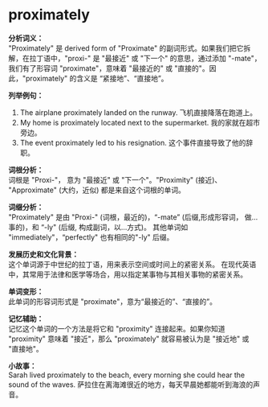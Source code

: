 # proximately

**分析词义：**  
"Proximately" 是 derived form of "Proximate" 的副词形式。如果我们把它拆解，在拉丁语中，"proxi-" 是 "最接近" 或 "下一个" 的意思，通过添加 "-mate"，我们有了形容词 "proximate"，意味着 "最接近的" 或 "直接的"。因此，"proximately" 的含义是 “紧接地”、“直接地”。

  

**列举例句：**

  

1.  The airplane proximately landed on the runway. 飞机直接降落在跑道上。
2.  My home is proximately located next to the supermarket. 我的家就在超市旁边。
3.  The event proximately led to his resignation. 这个事件直接导致了他的辞职。

  

**词根分析：**  
词根是 "Proxi-"， 意为 "最接近" 或 "下一个"。"Proximity" (接近)、 "Approximate" (大约，近似) 都是来自这个词根的单词。

  

**词缀分析：**  
"Proximately" 是由 "Proxi-" (词根，最近的)，“-mate” (后缀,形成形容词， 做...事的)，和 “-ly" (后缀, 构成副词，以...方式)。 其他单词如 "immediately"，“perfectly" 也有相同的"-ly" 后缀。

  

**发展历史和文化背景：**  
这个单词源于中世纪的拉丁语，用来表示空间或时间上的紧密关系。 在现代英语中，其常用于法律和医学等场合，用以指定某事物与其相关事物的紧密关系。

  

**单词变形：**  
此单词的形容词形式是 "proximate"，意为“最接近的”、“直接的”。

  

**记忆辅助：**  
记忆这个单词的一个方法是将它和 "proximity" 连接起来。如果你知道 "proximity" 意味着 "接近"，那么 "proximately" 就容易被认为是 "接近地" 或 "直接地"。

  

**小故事：**  
Sarah lived proximately to the beach, every morning she could hear the sound of the waves. 萨拉住在离海滩很近的地方，每天早晨她都能听到海浪的声音。
